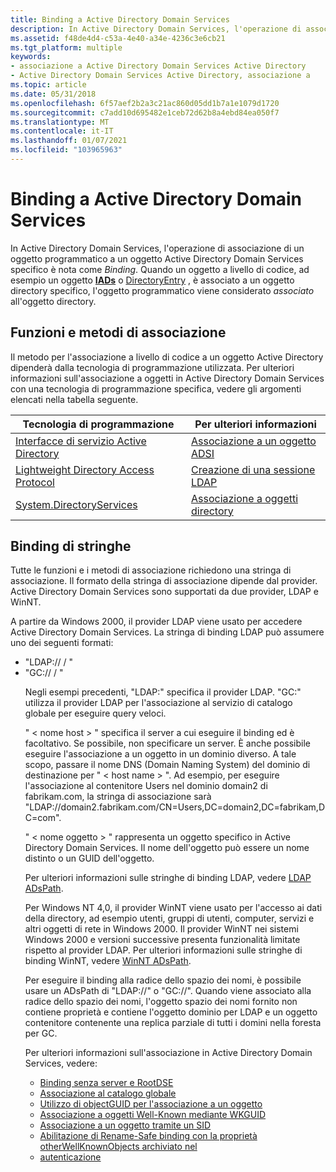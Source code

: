 ```yaml
---
title: Binding a Active Directory Domain Services
description: In Active Directory Domain Services, l'operazione di associazione di un oggetto programmatico a un oggetto Active Directory Domain Services specifico è nota come binding.
ms.assetid: f48de4d4-c53a-4e40-a34e-4236c3e6cb21
ms.tgt_platform: multiple
keywords:
- associazione a Active Directory Domain Services Active Directory
- Active Directory Domain Services Active Directory, associazione a
ms.topic: article
ms.date: 05/31/2018
ms.openlocfilehash: 6f57aef2b2a3c21ac860d05dd1b7a1e1079d1720
ms.sourcegitcommit: c7add10d695482e1ceb72d62b8a4ebd84ea050f7
ms.translationtype: MT
ms.contentlocale: it-IT
ms.lasthandoff: 01/07/2021
ms.locfileid: "103965963"
---
```

# <a name="binding-to-active-directory-domain-services"></a>Binding a Active Directory Domain Services

In Active Directory Domain Services, l'operazione di associazione di un oggetto programmatico a un oggetto Active Directory Domain Services specifico è nota come *Binding*. Quando un oggetto a livello di codice, ad esempio un oggetto [**IADs**](/windows/desktop/api/iads/nn-iads-iads) o [DirectoryEntry](/dotnet/api/system.directoryservices.directoryentry?view=dotnet-plat-ext-3.1&preserve-view=true) , è associato a un oggetto directory specifico, l'oggetto programmatico viene considerato *associato* all'oggetto directory.

## <a name="binding-functions-and-methods"></a>Funzioni e metodi di associazione

Il metodo per l'associazione a livello di codice a un oggetto Active Directory dipenderà dalla tecnologia di programmazione utilizzata. Per ulteriori informazioni sull'associazione a oggetti in Active Directory Domain Services con una tecnologia di programmazione specifica, vedere gli argomenti elencati nella tabella seguente.



| Tecnologia di programmazione                                                                       | Per ulteriori informazioni                                                           |
|----------------------------------------------------------------------------------------------|--------------------------------------------------------------------------------|
| [Interfacce di servizio Active Directory](/windows/desktop/ADSI/active-directory-service-interfaces-adsi)         | [Associazione a un oggetto ADSI](/windows/desktop/ADSI/binding-to-an-adsi-object)                    |
| [Lightweight Directory Access Protocol](/previous-versions/windows/desktop/ldap/lightweight-directory-access-protocol-ldap-api) | [Creazione di una sessione LDAP](/previous-versions/windows/desktop/ldap/establishing-an-ldap-session)              |
| [System.DirectoryServices](/dotnet/api/system.directoryservices)                 | [Associazione a oggetti directory](/previous-versions/ms180840(v=vs.90)) |



 

## <a name="binding-strings"></a>Binding di stringhe

Tutte le funzioni e i metodi di associazione richiedono una stringa di associazione. Il formato della stringa di associazione dipende dal provider. Active Directory Domain Services sono supportati da due provider, LDAP e WinNT.

A partire da Windows 2000, il provider LDAP viene usato per accedere Active Directory Domain Services. La stringa di binding LDAP può assumere uno dei seguenti formati:

-   "LDAP:// <host name> / <object name> "
-   "GC:// <host name> / <object name> "

Negli esempi precedenti, "LDAP:" specifica il provider LDAP. "GC:" utilizza il provider LDAP per l'associazione al servizio di catalogo globale per eseguire query veloci.

" &lt; nome host &gt; " specifica il server a cui eseguire il binding ed è facoltativo. Se possibile, non specificare un server. È anche possibile eseguire l'associazione a un oggetto in un dominio diverso. A tale scopo, passare il nome DNS (Domain Naming System) del dominio di destinazione per " &lt; host name &gt; ". Ad esempio, per eseguire l'associazione al contenitore Users nel dominio domain2 di fabrikam.com, la stringa di associazione sarà "LDAP://domain2.fabrikam.com/CN=Users,DC=domain2,DC=fabrikam,DC=com".

" &lt; nome oggetto &gt; " rappresenta un oggetto specifico in Active Directory Domain Services. Il nome dell'oggetto può essere un nome distinto o un GUID dell'oggetto.

Per ulteriori informazioni sulle stringhe di binding LDAP, vedere [LDAP ADsPath](/windows/desktop/ADSI/ldap-adspath).

Per Windows NT 4,0, il provider WinNT viene usato per l'accesso ai dati della directory, ad esempio utenti, gruppi di utenti, computer, servizi e altri oggetti di rete in Windows 2000. Il provider WinNT nei sistemi Windows 2000 e versioni successive presenta funzionalità limitate rispetto al provider LDAP. Per ulteriori informazioni sulle stringhe di binding WinNT, vedere [WinNT ADsPath](/windows/desktop/ADSI/winnt-adspath).

Per eseguire il binding alla radice dello spazio dei nomi, è possibile usare un ADsPath di "LDAP://" o "GC://". Quando viene associato alla radice dello spazio dei nomi, l'oggetto spazio dei nomi fornito non contiene proprietà e contiene l'oggetto dominio per LDAP e un oggetto contenitore contenente una replica parziale di tutti i domini nella foresta per GC.

Per ulteriori informazioni sull'associazione in Active Directory Domain Services, vedere:

-   [Binding senza server e RootDSE](serverless-binding-and-rootdse.md)
-   [Associazione al catalogo globale](binding-to-the-global-catalog.md)
-   [Utilizzo di objectGUID per l'associazione a un oggetto](using-objectguid-to-bind-to-an-object.md)
-   [Associazione a oggetti Well-Known mediante WKGUID](binding-to-well-known-objects-using-wkguid.md)
-   [Associazione a un oggetto tramite un SID](binding-to-an-object-using-a-sid.md)
-   [Abilitazione di Rename-Safe binding con la proprietà otherWellKnownObjects archiviato nel](enabling-rename-safe-binding-with-the-otherwellknownobjects-property.md)
-   [autenticazione](authentication.md)

 

 
